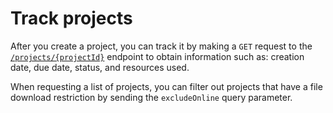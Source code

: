 # Track projects

After you create a project, you can track it by making a `GET` request to the [`/projects/{projectId}`](../reference/Public-API.v1.json/paths/~1projects~1{projectId}/get) endpoint to obtain information such as: creation date, due date, status, and resources used.

When requesting a list of projects, you can filter out projects that have a file download restriction by sending the `excludeOnline` query parameter.
